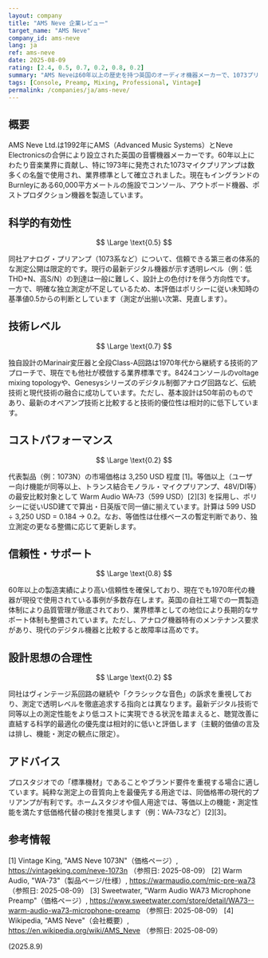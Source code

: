 ```yaml
---
layout: company
title: "AMS Neve 企業レビュー"
target_name: "AMS Neve"
company_id: ams-neve
lang: ja
ref: ams-neve
date: 2025-08-09
rating: [2.4, 0.5, 0.7, 0.2, 0.8, 0.2]
summary: "AMS Neveは60年以上の歴史を持つ英国のオーディオ機器メーカーで、1073プリアンプや大型コンソールで業界標準を築いている。測定性能は透明レベルに達しない一方で、独自のMarinair変圧器技術により高い技術レベルを維持している。"
tags: [Console, Preamp, Mixing, Professional, Vintage]
permalink: /companies/ja/ams-neve/
---
```


## 概要

AMS Neve Ltd.は1992年にAMS（Advanced Music Systems）とNeve Electronicsの合併により設立された英国の音響機器メーカーです。60年以上にわたり音楽業界に貢献し、特に1973年に発売された1073マイクプリアンプは数多くの名盤で使用され、業界標準として確立されました。現在もイングランドのBurnleyにある60,000平方メートルの施設でコンソール、アウトボード機器、ポストプロダクション機器を製造しています。

## 科学的有効性

$$ \Large \text{0.5} $$

同社アナログ・プリアンプ（1073系など）について、信頼できる第三者の体系的な測定公開は限定的です。現行の最新デジタル機器が示す透明レベル（例：低THD+N、高S/N）の到達は一般に難しく、設計上の色付けを伴う方向性です。一方で、明確な独立測定が不足しているため、本評価はポリシーに従い未知時の基準値0.5からの判断としています（測定が出揃い次第、見直します）。

## 技術レベル

$$ \Large \text{0.7} $$

独自設計のMarinair変圧器と全段Class-A回路は1970年代から継続する技術的アプローチで、現在でも他社が模倣する業界標準です。8424コンソールのvoltage mixing topologyや、Genesysシリーズのデジタル制御アナログ回路など、伝統技術と現代技術の融合に成功しています。ただし、基本設計は50年前のものであり、最新のオペアンプ技術と比較すると技術的優位性は相対的に低下しています。

## コストパフォーマンス

$$ \Large \text{0.2} $$

代表製品（例：1073N）の市場価格は 3,250 USD 程度 [1]。等価以上（ユーザー向け機能が同等以上、トランス結合モノラル・マイクプリアンプ、48V/DI等）の最安比較対象として Warm Audio WA‑73（599 USD）[2][3] を採用し、ポリシーに従いUSD建てで算出・日英版で同一値に揃えています。計算は 599 USD ÷ 3,250 USD = 0.184 → 0.2。なお、等価性は仕様ベースの暫定判断であり、独立測定の更なる整備に応じて更新します。

## 信頼性・サポート

$$ \Large \text{0.8} $$

60年以上の製造実績により高い信頼性を確保しており、現在でも1970年代の機器が現役で使用されている事例が多数存在します。英国の自社工場での一貫製造体制により品質管理が徹底されており、業界標準としての地位により長期的なサポート体制も整備されています。ただし、アナログ機器特有のメンテナンス要求があり、現代のデジタル機器と比較すると故障率は高めです。

## 設計思想の合理性

$$ \Large \text{0.2} $$

同社はヴィンテージ系回路の継続や「クラシックな音色」の訴求を重視しており、測定で透明レベルを徹底追求する指向とは異なります。最新デジタル技術で同等以上の測定性能をより低コストに実現できる状況を踏まえると、聴覚改善に直結する科学的最適化の優先度は相対的に低いと評価します（主観的価値の言及は排し、機能・測定の観点に限定）。

## アドバイス

プロスタジオでの「標準機材」であることやブランド要件を重視する場合に適しています。純粋な測定上の音質向上を最優先する用途では、同価格帯の現代的プリアンプが有利です。ホームスタジオや個人用途では、等価以上の機能・測定性能を満たす低価格代替の検討を推奨します（例：WA‑73など）[2][3]。

## 参考情報

[1] Vintage King, "AMS Neve 1073N"（価格ページ）, https://vintageking.com/neve-1073n （参照日: 2025-08-09）
[2] Warm Audio, "WA-73"（製品ページ/仕様）, https://warmaudio.com/mic-pre-wa73 （参照日: 2025-08-09）
[3] Sweetwater, "Warm Audio WA73 Microphone Preamp"（価格ページ）, https://www.sweetwater.com/store/detail/WA73--warm-audio-wa73-microphone-preamp （参照日: 2025-08-09）
[4] Wikipedia, "AMS Neve"（会社概要）, https://en.wikipedia.org/wiki/AMS_Neve （参照日: 2025-08-09）

(2025.8.9)